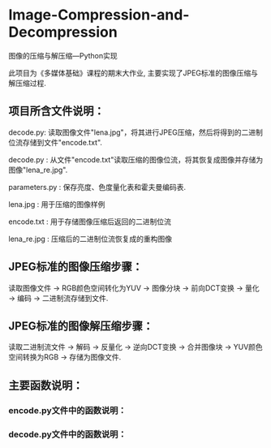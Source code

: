 # Image-Compression-and-Decompression

图像的压缩与解压缩—Python实现

此项目为《多媒体基础》课程的期末大作业, 主要实现了JPEG标准的图像压缩与解压缩过程.

## 项目所含文件说明：

decode.py: 读取图像文件"lena.jpg"，将其进行JPEG压缩，然后将得到的二进制位流存储到文件"encode.txt".

decode.py : 从文件"encode.txt"读取压缩的图像位流，将其恢复成图像并存储为图像"lena_re.jpg".

parameters.py : 保存亮度、色度量化表和霍夫曼编码表.

lena.jpg : 用于压缩的图像样例

encode.txt : 用于存储图像压缩后返回的二进制位流

lena_re.jpg : 压缩后的二进制位流恢复成的重构图像

## JPEG标准的图像压缩步骤：

读取图像文件 -> RGB颜色空间转化为YUV -> 图像分块 -> 前向DCT变换 -> 量化 -> 编码 -> 二进制流存储到文件.

## JPEG标准的图像解压缩步骤：

读取二进制流文件 -> 解码 -> 反量化 -> 逆向DCT变换 -> 合并图像块 -> YUV颜色空间转换为RGB -> 存储为图像文件.

## 主要函数说明：

### encode.py文件中的函数说明：

### decode.py文件中的函数说明：
